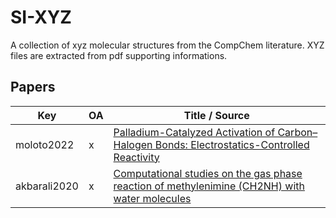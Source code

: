 # SI-XYZ
A collection of xyz molecular structures from the CompChem literature. XYZ files are extracted from pdf supporting informations.

## Papers

| Key | OA | Title / Source  |
| --- |----| --------------- |
| moloto2022 | x | [Palladium-Catalyzed Activation of Carbon–Halogen Bonds: Electrostatics-Controlled Reactivity](https://chemistry-europe.onlinelibrary.wiley.com/doi/full/10.1002/ejoc.202200722) |
| akbarali2020 | x | [Computational studies on the gas phase reaction of methylenimine (CH2NH) with water molecules](https://www.nature.com/articles/s41598-020-67515-3) |